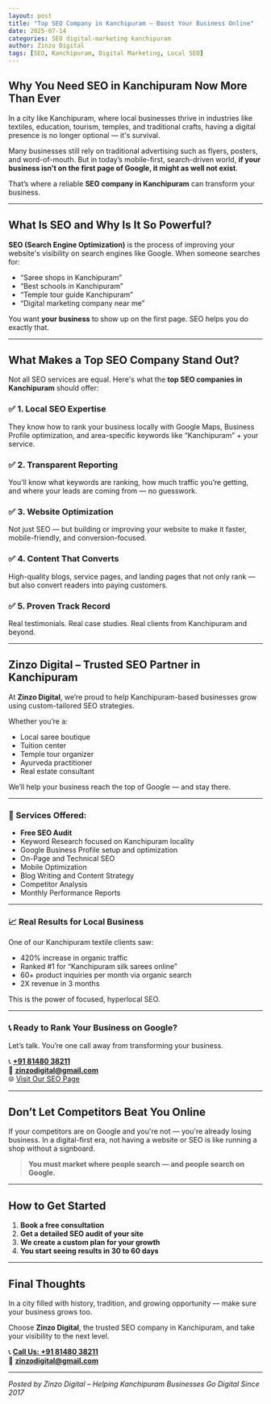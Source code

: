 ```yaml
---
layout: post
title: "Top SEO Company in Kanchipuram – Boost Your Business Online"
date: 2025-07-14
categories: SEO digital-marketing kanchipuram
author: Zinzo Digital
tags: [SEO, Kanchipuram, Digital Marketing, Local SEO]
---
```


## Why You Need SEO in Kanchipuram Now More Than Ever

In a city like Kanchipuram, where local businesses thrive in industries like textiles, education, tourism, temples, and traditional crafts, having a digital presence is no longer optional — it's survival.

Many businesses still rely on traditional advertising such as flyers, posters, and word-of-mouth. But in today’s mobile-first, search-driven world, **if your business isn’t on the first page of Google, it might as well not exist**.

That’s where a reliable **SEO company in Kanchipuram** can transform your business.

---

## What Is SEO and Why Is It So Powerful?

**SEO (Search Engine Optimization)** is the process of improving your website's visibility on search engines like Google. When someone searches for:

- “Saree shops in Kanchipuram”
- “Best schools in Kanchipuram”
- “Temple tour guide Kanchipuram”
- “Digital marketing company near me”

You want **your business** to show up on the first page. SEO helps you do exactly that.

---

## What Makes a Top SEO Company Stand Out?

Not all SEO services are equal. Here's what the **top SEO companies in Kanchipuram** should offer:

### ✅ 1. **Local SEO Expertise**
They know how to rank your business locally with Google Maps, Business Profile optimization, and area-specific keywords like “Kanchipuram” + your service.

### ✅ 2. **Transparent Reporting**
You’ll know what keywords are ranking, how much traffic you’re getting, and where your leads are coming from — no guesswork.

### ✅ 3. **Website Optimization**
Not just SEO — but building or improving your website to make it faster, mobile-friendly, and conversion-focused.

### ✅ 4. **Content That Converts**
High-quality blogs, service pages, and landing pages that not only rank — but also convert readers into paying customers.

### ✅ 5. **Proven Track Record**
Real testimonials. Real case studies. Real clients from Kanchipuram and beyond.

---

## Zinzo Digital – Trusted SEO Partner in Kanchipuram

At **Zinzo Digital**, we’re proud to help Kanchipuram-based businesses grow using custom-tailored SEO strategies.

Whether you’re a:

- Local saree boutique
- Tuition center
- Temple tour organizer
- Ayurveda practitioner
- Real estate consultant

We’ll help your business reach the top of Google — and stay there.

---

### 💼 Services Offered:

- **Free SEO Audit**
- Keyword Research focused on Kanchipuram locality
- Google Business Profile setup and optimization
- On-Page and Technical SEO
- Mobile Optimization
- Blog Writing and Content Strategy
- Competitor Analysis
- Monthly Performance Reports

---

### 📈 Real Results for Local Business

One of our Kanchipuram textile clients saw:

- 420% increase in organic traffic
- Ranked #1 for “Kanchipuram silk sarees online”
- 60+ product inquiries per month via organic search
- 2X revenue in 3 months

This is the power of focused, hyperlocal SEO.

---

### 📞 Ready to Rank Your Business on Google?

Let’s talk. You’re one call away from transforming your business.

📞 **[+91 81480 38211](tel:+918148038211)**  
📧 **zinzodigital@gmail.com**  
🌐 [Visit Our SEO Page](https://www.zinzodigital.com/seo-services-anna-nagar.html)

---

## Don’t Let Competitors Beat You Online

If your competitors are on Google and you're not — you're already losing business. In a digital-first era, not having a website or SEO is like running a shop without a signboard.

> **You must market where people search — and people search on Google.**

---

## How to Get Started

1. **Book a free consultation**
2. **Get a detailed SEO audit of your site**
3. **We create a custom plan for your growth**
4. **You start seeing results in 30 to 60 days**

---

## Final Thoughts

In a city filled with history, tradition, and growing opportunity — make sure your business grows too.

Choose **Zinzo Digital**, the trusted SEO company in Kanchipuram, and take your visibility to the next level.

📞 **[Call Us: +91 81480 38211](tel:+918148038211)**  
📧 **zinzodigital@gmail.com**

---

*Posted by Zinzo Digital – Helping Kanchipuram Businesses Go Digital Since 2017*